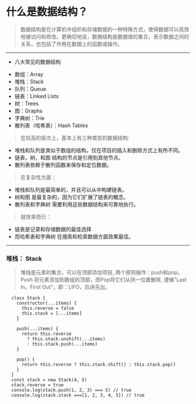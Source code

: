 
#  什么是数据结构？
 >  数据结构是在计算机中组织和存储数据的一种特殊方式，使得数据可以高效地被访问和修改。更确切地说，数据结构是数据值的集合，表示数据之间的关系，也包括了作用在数据上的函数或操作。

***
-  八大常见的数据结构
  * 数组：Array
  * 堆栈：Stack
  * 队列：Queue
  * 链表：Linked Lists
  * 树：Trees
  * 图：Graphs
  * 字典树：Trie
  * 散列表（哈希表）：Hash Tables

 > 在较高的层次上，基本上有三种类型的数据结构:

  * 堆栈和队列是类似于数组的结构，仅在项目的插入和删除方式上有所不同。
  * 链表，树，和图 结构的节点是引用到其他节点。
  * 散列表依赖于散列函数来保存和定位数据。

> 在复杂性方面：

  * 堆栈和队列是最简单的，并且可以从中构建链表。
  * 树和图 是最复杂的，因为它们扩展了链表的概念。
  * 散列表和字典树 需要利用这些数据结构来可靠地执行。


> 就效率而已：

  * 链表是记录和存储数据的最佳选择
  * 而哈希表和字典树 在搜索和检索数据方面效果最佳。
  
***

### 堆栈： Stack

> 堆栈是元素的集合，可以在顶部添加项目, 两个原则操作：push和pop。Push 将元素添加到数组的顶部，而Pop将它们从同一位置删除, 遵循"Last In，First Out"，即：LIFO，后进先出。

```
  class Stack {
    constructor(...items) {
      this.reverse = false
      this.stack = [...items]
    }

    push(...items) {
      return this.reverse
        ? this.stack.unshift(...items)
        : this.stack.push(...items)
    }

    pop() {
      return this.reverse ? this.stack.shift() : this.stack.pop()
    }
  }
  const stack = new Stack(4, 5)
  stack.reverse = true
  console.log(stack.push(1, 2, 3) === 5) // true
  console.log(stack.stack ===[1, 2, 3, 4, 5]) // true

```











